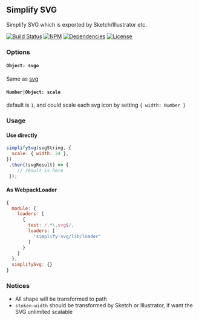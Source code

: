 ## Simplify SVG

Simplify SVG which is exported by Sketch/Illustrator etc.

[![Build Status](https://img.shields.io/travis/morlay/simplify-svg.svg?style=flat-square)](https://travis-ci.org/morlay/simplify-svg)
[![NPM](https://img.shields.io/npm/v/simplify-svg.svg?style=flat-square)](https://npmjs.org/package/simplify-svg)
[![Dependencies](https://img.shields.io/david/morlay/simplify-svg.svg?style=flat-square)](https://david-dm.org/morlay/simplify-svg)
[![License](https://img.shields.io/npm/l/simplify-svg.svg?style=flat-square)](https://npmjs.org/package/simplify-svg)

### Options

#### `Object: svgo`
Same as [svg](https://github.com/svg/svgo)

#### `Number|Object: scale`
default is `1`, and could scale each svg icon by setting `{ width: Number }`

### Usage

#### Use directly
 
```js
simplifySvg(svgString, {
  scale: { width: 24 },
})
 .then((svgResult) => {
    // result is here
 });
```

#### As WebpackLoader

```js
{
  module: {
    loaders: [
      {
        test: /.*\.svg$/,
        loaders: [
          'simplify-svg/lib/loader'
        ]
      }
    ]
  },
  simplifySvg: {}
}
```

### Notices

* All shape will be transformed to path
* `stoken-width` should be transformed by Sketch or Illustrator, if want the SVG unlimited scalable